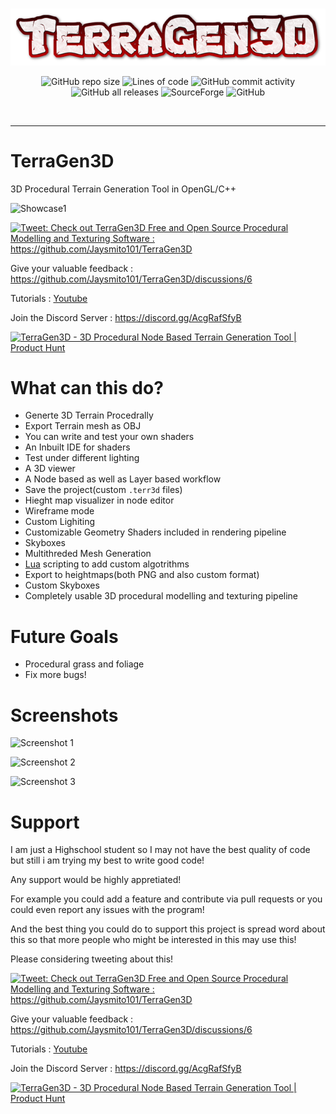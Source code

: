 <br/>
<p align="center">
    <img src="./resources/ReadmeHeader.png" border="0"></
</p>

<br/>
<p align="center">
  <img alt="GitHub repo size" src="https://img.shields.io/github/repo-size/Jaysmito101/TerraGen3D?style=for-the-badge">
  <img alt="Lines of code" src="https://img.shields.io/tokei/lines/github/Jaysmito101/TerraGen3D?style=for-the-badge">
  <img alt="GitHub commit activity" src="https://img.shields.io/github/commit-activity/w/Jaysmito101/TerraGen3D?style=for-the-badge">
    <br>
  <img alt="GitHub all releases" src="https://img.shields.io/github/downloads/Jaysmito101/TerraGen3D/total?label=Github%20Downloads&style=for-the-badge">
  <img alt="SourceForge" src="https://img.shields.io/sourceforge/dt/terragen3d?label=Source%20Forge%20Downloads&style=for-the-badge">
  <img alt="GitHub" src="https://img.shields.io/github/license/Jaysmito101/Terragen3D?style=for-the-badge">
    
</p>
<br/>

<hr/>

# TerraGen3D
3D Procedural Terrain Generation Tool in OpenGL/C++

![Showcase1](./Screenshots/ShowCase1.gif)

<a href="https://ctt.ac/MX5_c"><img src="http://clicktotweet.com/img/tweet-graphic-4.png" alt="Tweet: Check out TerraGen3D Free and Open Source Procedural Modelling and Texturing Software : https://github.com/Jaysmito101/TerraGen3D" /></a>

Give your valuable feedback : https://github.com/Jaysmito101/TerraGen3D/discussions/6

Tutorials : <a href="https://www.youtube.com/playlist?list=PLl3xhxX__M4A74aaTj8fvqApu7vo3cOiZ">Youtube</a>

Join the Discord Server : https://discord.gg/AcgRafSfyB

 <a href="https://www.producthunt.com/posts/terragen3d?utm_source=badge-review&utm_medium=badge&utm_souce=badge-terragen3d#discussion-body" target="_blank"><img src="https://api.producthunt.com/widgets/embed-image/v1/review.svg?post_id=314431&theme=dark" alt="TerraGen3D - 3D Procedural Node Based Terrain Generation Tool | Product Hunt" style="width: 250px; height: 54px;" width="250" height="54" /></a>

# What can this do?

* Generte 3D Terrain Procedrally
* Export Terrain mesh as OBJ
* You can write and test your own shaders
* An Inbuilt IDE for shaders
* Test under different lighting
* A 3D viewer
* A Node based as well as Layer based workflow
* Save the project(custom `.terr3d` files)
* Hieght map visualizer in node editor
* Wireframe mode
* Custom Lighiting
* Customizable Geometry Shaders included in rendering pipeline
* Skyboxes
* Multithreded Mesh Generation
* [Lua](https://www.lua.org/) scripting to add custom algotrithms
* Export to heightmaps(both PNG and also custom format)
* Custom Skyboxes
* Completely usable 3D procedural modelling and texturing pipeline


# Future Goals

* Procedural grass and foliage
* Fix more bugs!

# Screenshots

![Screenshot 1](https://raw.githubusercontent.com/Jaysmito101/TerraGen3D/master/Screenshots/Version%203/Screenshot%20(1).png)

![Screenshot 2](https://raw.githubusercontent.com/Jaysmito101/TerraGen3D/master/Screenshots/Version%203/Screenshot%20(2).png)

![Screenshot 3](https://raw.githubusercontent.com/Jaysmito101/TerraGen3D/master/Screenshots/Version%203/Screenshot%20(3).png)

# Support

I am just a Highschool student so I may not have the best quality of code but still i am trying my best to write good code!

Any support would be highly appretiated!

For example you could add a feature and contribute via pull requests or you could even report any issues with the program!

And the best thing you could do to support this project is spread word about this so that more people who might be interested in this may use this!

Please considering tweeting about this! 


<a href="https://ctt.ac/MX5_c"><img src="http://clicktotweet.com/img/tweet-graphic-4.png" alt="Tweet: Check out TerraGen3D Free and Open Source Procedural Modelling and Texturing Software : https://github.com/Jaysmito101/TerraGen3D" /></a>


Give your valuable feedback : https://github.com/Jaysmito101/TerraGen3D/discussions/6

Tutorials : <a href="https://www.youtube.com/playlist?list=PLl3xhxX__M4A74aaTj8fvqApu7vo3cOiZ">Youtube</a>

Join the Discord Server : https://discord.gg/AcgRafSfyB

<a href="https://www.producthunt.com/posts/terragen3d?utm_source=badge-featured&utm_medium=badge&utm_souce=badge-terragen3d" target="_blank"><img src="https://api.producthunt.com/widgets/embed-image/v1/featured.svg?post_id=314431&theme=dark" alt="TerraGen3D - 3D Procedural Node Based Terrain Generation Tool | Product Hunt" style="width: 250px; height: 54px;" width="250" height="54" /></a>
